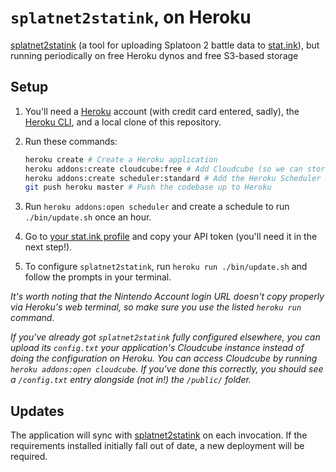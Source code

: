 # `splatnet2statink`, on Heroku

[splatnet2statink](https://github.com/frozenpandaman/splatnet2statink) (a tool for uploading Splatoon 2 battle data to [stat.ink](https://stat.ink)), but running periodically on free Heroku dynos and free S3-based storage

## Setup

1. You'll need a [Heroku](http://heroku.com) account (with credit card entered, sadly), the [Heroku CLI](https://devcenter.heroku.com/articles/heroku-cli), and a local clone of this repository.

1. Run these commands:
   ```bash
   heroku create # Create a Heroku application
   heroku addons:create cloudcube:free # Add Cloudcube (so we can store configuration in S3)
   heroku addons:create scheduler:standard # Add the Heroku Scheduler (so we can sync periodically)
   git push heroku master # Push the codebase up to Heroku
   ```

1. Run `heroku addons:open scheduler` and create a schedule to run `./bin/update.sh` once an hour.

1. Go to [your stat.ink profile](https://stat.ink/profile) and copy your API token (you'll need it in the next step!).

1. To configure `splatnet2statink`, run `heroku run ./bin/update.sh` and follow the prompts in your terminal.

_It's worth noting that the Nintendo Account login URL doesn't copy properly via Heroku's web terminal, so make sure you use the listed `heroku run` command._

_If you've already got `splatnet2statink` fully configured elsewhere, you can upload its `config.txt` your application's Cloudcube instance instead of doing the configuration on Heroku. You can access Cloudcube by running `heroku addons:open cloudcube`. If you've done this correctly, you should see a `/config.txt` entry alongside (not in!) the `/public/` folder._

## Updates

The application will sync with [splatnet2statink](https://github.com/frozenpandaman/splatnet2statink) on each invocation. If the requirements installed initially fall out of date, a new deployment will be required.
